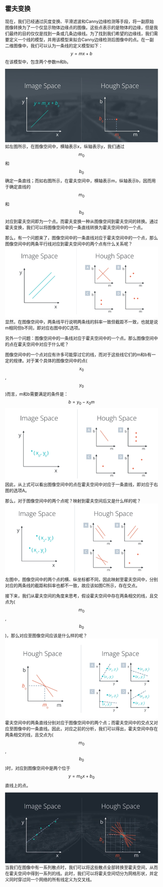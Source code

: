 ## 霍夫变换

现在，我们已经通过灰度变换、平滑滤波和Canny边缘检测等手段，将一副原始图像转换为了一个仅显示物体边缘点的图像。这些点表示的是物体的边缘，但是我们最终的目的仅仅是找到一条或几条边缘线。为了找到我们希望的边缘线，我们需要定义一个线的模型，并用该模型来拟合Canny边缘检测后图像中的点。在一副二维图像中，我们可以认为一条线的定义模型如下：
$$
y = mx + b
$$
在该模型中，包含两个参数m和b。

![霍夫变换](/assets/14.jpg)
如左图所示，在图像空间中，横轴表示x，纵轴表示y，我们通过$$m_0$$和$$b_0$$确定一条直线；而如右图所示，在霍夫空间中，横轴表示m，纵轴表示b，因而用于确定直线的$$m_0$$和$$b_0$$对应到霍夫空间即为一个点。而霍夫变换一种从图像空间到霍夫空间的转换。通过霍夫变换，我们可以将图像空间中的一条直线转换为霍夫空间中的一个点。

那么，有一个问题来了，图像空间中的一条直线对应于霍夫空间中的一个点，那么图像空间中的两条平行线对应到霍夫空间中的两个点有什么关系呢？
![Question1](/assets/15.jpg)
显然，在图像空间中，两条线平行说明两条线的斜率一致但截距不一致，也就是说m相同但b不同，即对应右图中的C选项。

另外一个问题：图像空间中的一条线对应于霍夫空间中的一个点。那么图像空间中的点在霍夫空间中对应于什么呢？

图像空间中的一个点对应有许多可能穿过它的线，而对于这些线它们的m和b有一定的规律。对于某个具体的图像空间中的点($$x_0$$, $$y_0$$)而言，m和b需要满足的条件是：
$$
b = y_0 - x_0m
$$
![霍夫空间](/assets/16.jpg)
因此，从上式可以看出图像空间中的点在霍夫空间中对应于一条直线，即对应于右图的选项A。

那么，对于图像空间中的两个点呢？映射到霍夫空间后又是什么样的呢？
![Question3](/assets/17.jpg)
左图中，图像空间中的两个点的横、纵坐标都不同，因此映射至霍夫空间中，分别对应的两条线的截距和斜率也都不一致，故应该如图C所示，存在交点。

接下来，我们从霍夫空间的角度来思考，假设霍夫空间中存在两条相交的线，且交点为($$m_0$$, $$b_0$$)，那么对应至图像空间应该是什么样的呢？
![Question4](/assets/18.jpg)
霍夫空间中的两条直线分别对应于图像空间中的两个点；而霍夫空间中的交点又对应至图像中的一条直线。因此，对应之前的分析，我们可以得出，霍夫空间中存在两条相交的线，且交点为($$m_0$$, $$b_0$$)时，对应到图像空间中是两个位于$$y = m_0x + b_0$$直线上的点。

![Transform](/assets/19.jpg)
当我们在图像中有一系列散点时，我们可以将这些散点全部转换至霍夫空间，从而在霍夫空间中得到一系列的线。此时，我们可以将霍夫空间切分为网格形状，并定义同时穿过同一个网络的所有线定义为交叉线。








